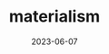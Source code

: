 ---
title: "materialism"
cc-type: hashtag
date: 2023-06-07
hashtag: materialism
opposite:
  - idealism
tags:
  - philosophy
---